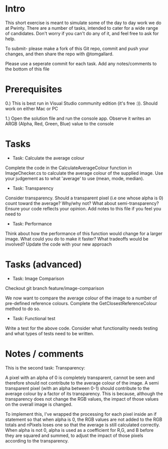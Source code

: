 ﻿# Intro

This short exercise is meant to simulate some of the day to day work we do at Pwinty. There are a number of tasks, intended to cater for a wide range of candidates. Don't worry if you can't do any of it, and feel free to ask for help.

To submit- please make a fork of this Git repo, commit and push your changes, and then share the repo with @tomgallard. 

Please use a seperate commit for each task. Add any notes/comments to the bottom of this file

# Prerequisites

0.) This is best run in Visual Studio community edition (it's free :)). Should work on either Mac or PC

1.) Open the solution file and run the console app. Observe it writes an ARGB (Alpha, Red, Green, Blue) value to the console

# Tasks

- Task: Calculate the average colour

Complete the code in the CalculateAverageColour function in ImageChecker.cs to calculate the average colour of the supplied image. Use your judgement as to what 'average' to use (mean, mode, median).

- Task: Transparency

Consider transparency. Should a transparent pixel (i.e one whose alpha is 0) count toward the average? Why/why not? What about semi-transparency? Ensure your code reflects your opinion. Add notes to this file if you feel you need to

- Task: Performance

Think about how the performance of this function would change for a larger image. What could you do to make it faster? What 
tradeoffs would be involved? Update the code with your new approach

# Tasks (advanced)

- Task: Image Comparison

Checkout git branch feature/image-comparison

We now want to compare the average colour of the image to a number of pre-defined reference colours. Complete the GetClosestReferenceColour method to do so.

- Task: Functional test

Write a test for the above code. Consider what functionality needs testing and what types of tests need to be written.

# Notes / comments

This is the second task: Transparency:

A pixel with an alpha of 0 is completely transparent, cannot be seen and therefore should not contribute to the average colour of the image. A semi transparent pixel (with an alpha between 0-1) should contribute to the average colour by a factor of its transparency. This is because, although the transparency does not change the RGB values, the impact of those values on the overall image is changed.

To implement this, I've wrapped the processing for each pixel inside an if statement so that when alpha is 0, the RGB values are not added to the RGB totals and nPixels loses one so that the average is still calculated correctly. When alpha is not 0, alpha is used as a coefficient for R,G, and B before they are squared and summed, to adjust the impact of those pixels according to the transparency. 
